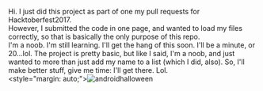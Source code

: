 Hi.  I just did this project as part of one my pull requests for Hacktoberfest2017.  
However, I submitted the code in one page, and wanted to load my files correctly, so that is basically the only purpose of this repo.  
I'm a noob.  I'm still learning.  I'll get the hang of this soon.  I'll be a  minute, or 20...lol.  The project is pretty basic, but 
like I said, I'm a noob, and just wanted to more than just add my name to a list (which I did, also).  So, I'll make better stuff, give me time: I'll get there.  Lol.  
<style="margin: auto;"><img src="https://s19.postimg.org/f7qcl1k8v/androidhalloween.jpg" border='0' alt='androidhalloween'/></a></style>
